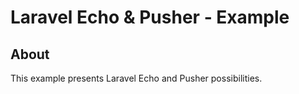 # Laravel Echo & Pusher - Example

## About

This example presents Laravel Echo and Pusher possibilities. 

